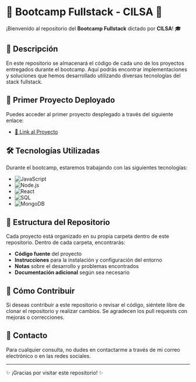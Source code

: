 # 🌟 Bootcamp Fullstack - CILSA 🌟

¡Bienvenido al repositorio del **Bootcamp Fullstack** dictado por **CILSA**! 🎓

## 📂 Descripción
En este repositorio se almacenará el código de cada uno de los proyectos entregados durante el bootcamp. Aquí podrás encontrar implementaciones y soluciones que hemos desarrollado utilizando diversas tecnologías del stack fullstack.

## 🚀 Primer Proyecto Deployado
Puedes acceder al primer proyecto desplegado a través del siguiente enlace:
- [🔗 Link al Proyecto](https://bootcamp-cilsa.vercel.app/) 

## 🛠️ Tecnologías Utilizadas
Durante el bootcamp, estaremos trabajando con las siguientes tecnologías:

- ![JavaScript](https://img.shields.io/badge/JavaScript-F7DF1E?style=for-the-badge&logo=javascript&logoColor=black)
- ![Node.js](https://img.shields.io/badge/Node.js-339933?style=for-the-badge&logo=nodedotjs&logoColor=white)
- ![React](https://img.shields.io/badge/React-61DAFB?style=for-the-badge&logo=react&logoColor=black)
- ![SQL](https://img.shields.io/badge/SQL-4479A1?style=for-the-badge&logo=postgresql&logoColor=white)
- ![MongoDB](https://img.shields.io/badge/MongoDB-47A248?style=for-the-badge&logo=mongodb&logoColor=white)

## 📑 Estructura del Repositorio
Cada proyecto está organizado en su propia carpeta dentro de este repositorio. Dentro de cada carpeta, encontrarás:

- **Código fuente** del proyecto
- **Instrucciones** para la instalación y configuración del entorno
- **Notas** sobre el desarrollo y problemas encontrados
- **Documentación adicional** según sea necesario

## 📝 Cómo Contribuir
Si deseas contribuir a este repositorio o revisar el código, siéntete libre de clonar el repositorio y realizar cambios. Se agradecen los pull requests con mejoras o correcciones.

## 📧 Contacto
Para cualquier consulta, no dudes en contactarme a través de mi correo electrónico o en las redes sociales.

---

✨ ¡Gracias por visitar este repositorio! ✨
